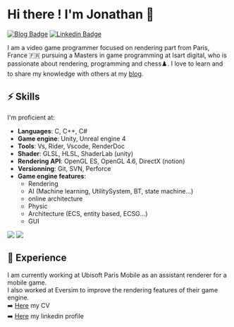 # Hi there ! I'm Jonathan 🦊

[![Blog Badge](https://img.shields.io/badge/blog-renardjojo.com-orange)](https://renardjojo.github.io/)
[![Linkedin Badge](https://img.shields.io/badge/-Jonathan%20Six-0072b1?style=flat&logo=Linkedin&logoColor=white)]([[[https://www.linkedin.com/in/renardjojo/](https://www.linkedin.com/in/jonathan-six-4553611a9/)](https://www.linkedin.com/in/jonathan-six-4553611a9/)](https://www.linkedin.com/in/jonathan-six-4553611a9/) "Connect on LinkedIn")
<!---
[![Twitter Badge](https://img.shields.io/badge/-@Jonathan%20Six-00acee?style=flat&logo=Twitter&logoColor=white)](https://twitter.com/renardjojo "Follow on Twitter")
[![mail Badge](https://img.shields.io/badge/-j.six@student.isartdigital.com-c14438?style=flat&logo=Gmail&logoColor=white)](mailto:j.six@student.isartdigital.com "Connect via Email")
-->

I am a video game programmer focused on rendering part from Paris, France 🇫🇷 pursuing a Masters in game programming at Isart digital, who is passionate about rendering, programming and chess♟️. I love to learn and to share my knowledge with others at my [blog](https://renardjojo.github.io/).

## ⚡️ Skills

I'm proficient at:

- **Languages**: C, C++, C#
- **Game engine**: Unity, Unreal engine 4
- **Tools**: Vs, Rider, Vscode, RenderDoc
- **Shader**: GLSL, HLSL, ShaderLab (unity)
- **Rendering API**: OpenGL ES, OpenGL 4.6, DirectX (notion)
- **Versionning**: Git, SVN, Perforce
- **Game engine features**: 
  - Rendering
  -  AI (Machine learning, UtilitySystem, BT, state machine...)
  -  online architecture
  -  Physic
  -  Architecture (ECS, entity based, ECSG...)
  -  GUI
 
![](https://github-readme-stats.vercel.app/api/top-langs/?username=renardjojo&show_icons=true&hide_border=true)
![](https://github-readme-stats.vercel.app/api?username=renardjojo&show_icons=true&hide_border=true)

## 💼 Experience

I am currently working at Ubisoft Paris Mobile as an assistant renderer for a mobile game. <br />
I also worked at Eversim to improve the rendering features of their game engine. <br />
➡️ [Here](https://www.figma.com/proto/F3Eh2OxE0z9q2HAe69eyQa/Culture-Kits-Community?node-id=6%3A1858) my CV<br />
➡️ [Here](https://www.linkedin.com/in/jonathan-six-4553611a9/) my linkedin profile  <br />

<!-- ## 📕 Latest Blog Posts -->
<!-- BLOG-POST-LIST:START -->
<!-- BLOG-POST-LIST:END -->
<!-- ➡️ [More ...](https://renardjojo.github.io/) -->
